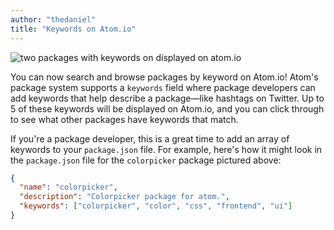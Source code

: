 ```yaml
---
author: "thedaniel"
title: "Keywords on Atom.io"
---
```


![two packages with keywords on displayed on atom.io](https://cloud.githubusercontent.com/assets/1476/6906692/4baa1d04-d6e5-11e4-95b5-55035fb5665e.png)

<!--more-->

You can now search and browse packages by keyword on Atom.io! Atom's package system supports a `keywords` field where package developers can add keywords that help describe a package—like hashtags on Twitter. Up to 5 of these keywords will be displayed on Atom.io, and you can click through to see what other packages have keywords that match.

If you're a package developer, this is a great time to add an array of keywords to your `package.json` file. For example, here's how it might look in the `package.json` file for the `colorpicker` package pictured above:

```json
{
  "name": "colorpicker",
  "description": "Colorpicker package for atom.",
  "keywords": ["colorpicker", "color", "css", "frontend", "ui"]
}
```
